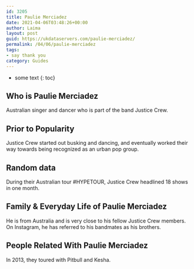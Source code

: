 ```yaml
---
id: 3205
title: Paulie Merciadez
date: 2021-04-06T03:48:26+00:00
author: Laima
layout: post
guid: https://ukdataservers.com/paulie-merciadez/
permalink: /04/06/paulie-merciadez
tags:
- say thank you
category: Guides
---
```


* some text
{: toc}


## Who is Paulie Merciadez
                  
                  
                  
Australian singer and dancer who is part of the band Justice Crew.
                  
              
            
              
            
                
                
                
## Prior to Popularity
                  
                  
                  
Justice Crew started out busking and dancing, and eventually worked their way towards being recognized as an urban pop group.
                  
              
            
              
            
                
                
                
## Random data
                  
                  
                  
During their Australian tour #HYPETOUR, Justice Crew headlined 18 shows in one month.
                  
              
            
              
            
                
                
                
## Family & Everyday Life of Paulie Merciadez
                  
                  
                  
He is from Australia and is very close to his fellow Justice Crew members. On Instagram, he has referred to his bandmates as his brothers.
                  
              
            
              
            
                
                
                
## People Related With Paulie Merciadez
                  
                  
                  
In 2013, they toured with Pitbull and Kesha.
                  
              
            
              
            
                
              
            
              
              
            
            
              
            
          
          
          